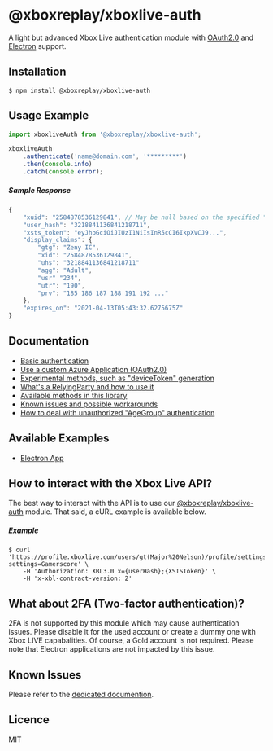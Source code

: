 # @xboxreplay/xboxlive-auth

A light but advanced Xbox Live authentication module with [OAuth2.0](docs/02-Custom_Azure_Application.md) and [Electron](examples/electron-app) support.

## Installation

```shell
$ npm install @xboxreplay/xboxlive-auth
```

## Usage Example

```javascript
import xboxliveAuth from '@xboxreplay/xboxlive-auth';

xboxliveAuth
	.authenticate('name@domain.com', '*********')
	.then(console.info)
	.catch(console.error);
```

##### Sample Response

```javascript
{
    "xuid": "2584878536129841", // May be null based on the specified "RelyingParty"
    "user_hash": "3218841136841218711",
    "xsts_token": "eyJhbGciOiJIUzI1NiIsInR5cCI6IkpXVCJ9...",
    "display_claims": {
        "gtg": "Zeny IC",
        "xid": "2584878536129841",
        "uhs": "3218841136841218711"
        "agg": "Adult",
        "usr" "234",
        "utr": "190",
        "prv": "185 186 187 188 191 192 ..."
    },
    "expires_on": "2021-04-13T05:43:32.6275675Z"
}
```

## Documentation

-   [Basic authentication](docs/01-Authenticate.md)
-   [Use a custom Azure Application (OAuth2.0)](docs/02-Custom_Azure_Application.md)
-   [Experimental methods, such as "deviceToken" generation](docs/03-Experimental.md)
-   [What's a RelyingParty and how to use it](docs/04-RelyingParty.md)
-   [Available methods in this library](docs/05-Methods.md)
-   [Known issues and possible workarounds](docs/06-Known_Issues.md)
-   [How to deal with unauthorized "AgeGroup" authentication](docs/07-Detect_Unauthorized_AgeGroup.md)

## Available Examples

-   [Electron App](examples/electron-app)

## How to interact with the Xbox Live API?

The best way to interact with the API is to use our [@xboxreplay/xboxlive-auth](https://github.com/XboxReplay/xboxlive-api) module. That said, a cURL example is available below.

##### Example

```shell
$ curl 'https://profile.xboxlive.com/users/gt(Major%20Nelson)/profile/settings?settings=Gamerscore' \
    -H 'Authorization: XBL3.0 x={userHash};{XSTSToken}' \
    -H 'x-xbl-contract-version: 2'
```

## What about 2FA (Two-factor authentication)?

2FA is not supported by this module which may cause authentication issues. Please disable it for the used account or create a dummy one with Xbox LIVE capabalities. Of course, a Gold account is not required. Please note that Electron applications are not impacted by this issue.

## Known Issues

Please refer to the [dedicated documention](docs/06-Known_Issues.md).

## Licence

MIT
